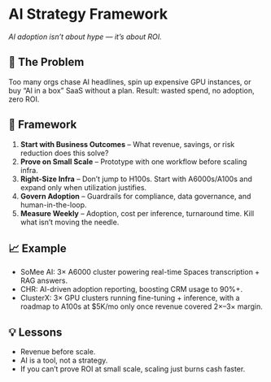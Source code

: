 # AI Strategy Framework
*AI adoption isn’t about hype — it’s about ROI.*

## 🚩 The Problem
Too many orgs chase AI headlines, spin up expensive GPU instances, or buy “AI in a box” SaaS without a plan. Result: wasted spend, no adoption, zero ROI.

## 🔧 Framework
1. **Start with Business Outcomes** – What revenue, savings, or risk reduction does this solve?  
2. **Prove on Small Scale** – Prototype with one workflow before scaling infra.  
3. **Right-Size Infra** – Don’t jump to H100s. Start with A6000s/A100s and expand only when utilization justifies.  
4. **Govern Adoption** – Guardrails for compliance, data governance, and human-in-the-loop.  
5. **Measure Weekly** – Adoption, cost per inference, turnaround time. Kill what isn’t moving the needle.  

## 📈 Example
- SoMee AI: 3× A6000 cluster powering real-time Spaces transcription + RAG answers.  
- CHR: AI-driven adoption reporting, boosting CRM usage to 90%+.  
- ClusterX: 3× GPU clusters running fine-tuning + inference, with a roadmap to A100s at $5K/mo only once revenue covered 2×–3× margin.

## 💡 Lessons
- Revenue before scale.  
- AI is a tool, not a strategy.  
- If you can’t prove ROI at small scale, scaling just burns cash faster.
